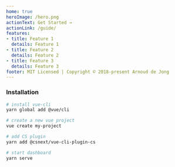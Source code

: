 ```yaml
---
home: true
heroImage: /hero.png
actionText: Get Started →
actionLink: /guide/
features:
- title: Feature 1
  details: Feature 1
- title: Feature 2
  details: Feature 2
- title: Feature 3
  details: Feature 3
footer: MIT Licensed | Copyright © 2018-present Arnoud de Jong
---
```


### Installation

``` bash
# install vue-cli
yarn global add @vue/cli

# create a new vue project
vue create my-project

# add CS plugin
yarn add @csnext/vue-cli-plugin-cs

# start dashboard
yarn serve
```
